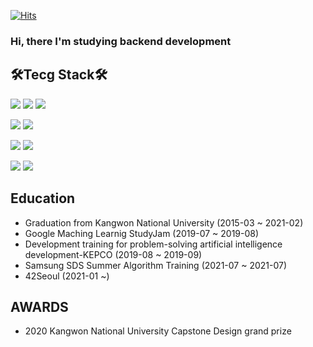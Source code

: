 [![Hits](https://hits.seeyoufarm.com/api/count/incr/badge.svg?url=https%3A%2F%2Fgithub.com%2FNamHyeop&count_bg=%2379C83D&title_bg=%23555555&icon=&icon_color=%23E7E7E7&title=hits&edge_flat=false)](https://hits.seeyoufarm.com)
### Hi, there I'm studying backend development

## 🛠Tecg Stack🛠

<img src="https://img.shields.io/badge/C-00599C?style=flat&logo=C&logoColor=white"/> <img src="https://img.shields.io/badge/C++-00599C?style=flat&logo=C%2B%2B&logoColor=white"/>
<img src="https://img.shields.io/badge/JAVA-007396?style=flat&logo=java&logoColor=white">

<img src="https://img.shields.io/badge/mysql-4479A1?style=flat&logo=mysql&logoColor=white">
<img src="https://img.shields.io/badge/linux-FCC624?style=flat&logo=linux&logoColor=black">

<img src="https://img.shields.io/badge/Spring-6DB33F?style=flat&logo=Spring&logoColor=white"> <img src="https://img.shields.io/badge/Apache Storm-007396?style=flat&logo=Apache Spark&logoColor=white">

<img src="https://img.shields.io/badge/github-181717?style=flat&logo=github&logoColor=white">
<img src="https://img.shields.io/badge/Amazon AWS-232F3E?style=flat&logo=Amazon%20AWS&logoColor=white"/>

## Education
- Graduation from Kangwon National University (2015-03 ~ 2021-02)
- Google Maching Learnig StudyJam (2019-07 ~ 2019-08)
- Development training for problem-solving artificial intelligence development-KEPCO (2019-08 ~ 2019-09)
- Samsung SDS Summer Algorithm Training (2021-07 ~ 2021-07)
- 42Seoul (2021-01 ~)

## AWARDS
- 2020 Kangwon National University Capstone Design grand prize

